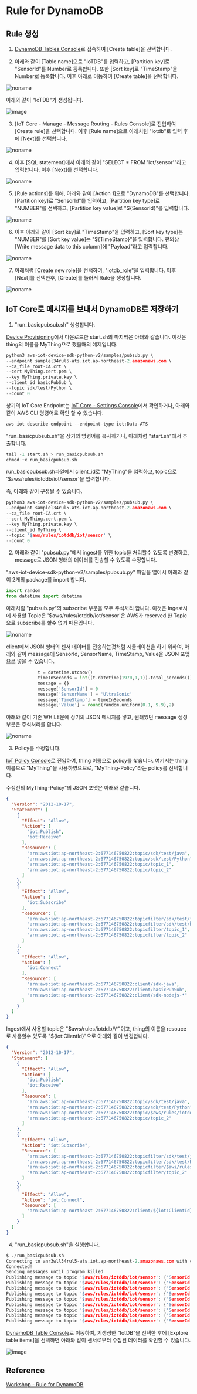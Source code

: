 # Rule for DynamoDB

## Rule 생성 

1) [DynamoDB Tables Console](https://ap-northeast-2.console.aws.amazon.com/dynamodbv2/home?region=ap-northeast-2#tables)로 접속하여 [Create table]을 선택합니다. 

2) 아래와 같이 [Table name]으로 "IoTDB"를 입력하고, [Partition key]로 "SensorId"를 Number로 등록합니다. 또한 [Sort key]로 "TimeStamp"을 Number로 등록합니다. 이후 아래로 이동하여 [Create table]을 선택합니다. 

![noname](https://user-images.githubusercontent.com/52392004/192097482-911c0a69-6650-44c0-933f-045250abfd3e.png)

아래와 같이 "IoTDB"가 생성됩니다. 

![image](https://user-images.githubusercontent.com/52392004/192097553-0bf6262a-41a9-4dcc-94dd-01c71ea3d314.png)

3) [IoT Core - Manage - Message Routing - Rules Console]로 진입하여 [Create rule]을 선택합니다. 이후 [Rule name]으로 아래처럼 "iotdb"로 입력 후에 [Next]를 선택합니다. 

![noname](https://user-images.githubusercontent.com/52392004/192098125-24a1885a-1524-4e6c-b7ec-b0475a44d8f0.png)

4) 이후 [SQL statement]에서 아래와 같이 "SELECT * FROM 'iot/sensor'"라고 입력합니다. 이후 [Next]를 선택합니다. 

![noname](https://user-images.githubusercontent.com/52392004/192098241-fd8d6c4d-0d5b-46bb-b13f-074194acbde4.png)

5) [Rule actions]를 위해, 아래와 같이 [Action 1]으로 "DynamoDB"를 선택합니다. [Partition key]로 "SensorId"를 입력하고, [Partition key type]로 "NUMBER"를 선택하고, [Partition key value]로 "${SensorId}"를 입력합니다. 

![noname](https://user-images.githubusercontent.com/52392004/192098474-4b6860d0-dae9-4f99-8886-9c974e4200c6.png)

6) 이후 아래와 같이 [Sort key]로 "TimeStamp"을 입력하고, [Sort key type]는 "NUMBER"를 [Sort key value]는 "${TimeStamp}"을 입력합니다. 편의상 [Write message data to this column]에 "Payload"라고 입력합니다. 

![noname](https://user-images.githubusercontent.com/52392004/192098602-d34228db-157b-4612-be9e-a7c045ccf772.png)


7) 아래처럼 [Create new role]을 선택하여, "iotdb_role"을 입력합니다. 이후 [Next]를 선택한후, [Create]를 눌러서 Rule을 생성합니다. 

![noname](https://user-images.githubusercontent.com/52392004/192098809-b864e869-1b36-4466-8e0e-fcc04f2e41a9.png)


## IoT Core로 메시지를 보내서 DynamoDB로 저장하기 

1) "run_basicpubsub.sh" 생성합니다. 

[Device Provisioning](https://github.com/kyopark2014/IoT-Core-Contents/blob/main/workshop/device-provisioning.md)에서 다운로드한 start.sh의 마지막은 아래와 같습니다. 이것은 thing의 이름을 MyThing으로 했을때의 예제입니다. 

```c
python3 aws-iot-device-sdk-python-v2/samples/pubsub.py \
--endpoint samplel34rul5-ats.iot.ap-northeast-2.amazonaws.com \
--ca_file root-CA.crt \
--cert MyThing.cert.pem \
--key MyThing.private.key \
--client_id basicPubSub \
--topic sdk/test/Python \
--count 0
```

상기의 IoT Core Endpoint는 [IoT Core - Settings Console](https://ap-northeast-2.console.aws.amazon.com/iot/home?region=ap-northeast-2#/settings)에서 확인하거나, 아래와 같이 AWS CLI 명령어로 확인 할 수 있습니다. 

```c
aws iot describe-endpoint --endpoint-type iot:Data-ATS
```

"run_basicpubsub.sh"을 상기의 명령어를 복사하거나, 아래처럼 "start.sh"에서 추출합니다. 

```c
tail -1 start.sh > run_basicpubsub.sh
chmod +x run_basicpubsub.sh
```

run_basicpubsub.sh파일에서 client_id로 "MyThing"을 입력하고, topic으로 '$aws/rules/iotddb/iot/sensor'을 입력합니다. 

즉, 아래와 같이 구성될 수 있습니다. 

```c
python3 aws-iot-device-sdk-python-v2/samples/pubsub.py \
--endpoint samplel34rul5-ats.iot.ap-northeast-2.amazonaws.com \
--ca_file root-CA.crt \
--cert MyThing.cert.pem \
--key MyThing.private.key \
--client_id MyThing \
--topic '$aws/rules/iotddb/iot/sensor' \
--count 0
```


2) 아래와 같이 "pubsub.py"에서 ingest를 위한 topic을 처리할수 있도록 변경하고, message로 JSON 형태의 데이터를 전송할 수 있도록 수정합니다. 

"aws-iot-device-sdk-python-v2/samples/pubsub.py" 파일을 열어서 아래와 같이 2개의 package를 import 합니다. 

```python
import random
from datetime import datetime
```

아래처럼 "pubsub.py"의 subscribe 부분을 모두 주석처리 합니다. 이것은 Ingest시에 사용할 Topic은 '$aws/rules/iotddb/iot/sensor'은 AWS가 reserved 한 Topic으로 subscribe를 할수 없기 때문입니다. 

![noname](https://user-images.githubusercontent.com/52392004/192132024-7fad0622-efec-4572-9855-1b95e685ebaa.png)

client에서 JSON 형태의 센서 데이터를 전송하는것처럼 시뮬레이션을 하기 위하여, 아래와 같이 message에 SensorId, SensorName, TimeStamp, Value을 JSON 포맷으로 넣을 수 있습니다.

```python
            t = datetime.utcnow() 
            timeInSeconds = int((t-datetime(1970,1,1)).total_seconds())
            message = {}
            message['SensorId'] = 0
            message['SensorName'] = 'UltraSonic'
            message['TimeStamp'] = timeInSeconds
            message['Value'] = round(random.uniform(0.1, 9.9),2)
```

아래와 같이 기존 WHILE문에 상기의 JSON 메시지를 넣고, 원래있던 message 생성부분은 주석처리를 합니다. 

![noname](https://user-images.githubusercontent.com/52392004/192132101-475461d9-7954-472c-af34-f79500ccd4e9.png)


3) Policy를 수정합니다. 

[IoT Policy Console](https://ap-northeast-2.console.aws.amazon.com/iot/home?region=ap-northeast-2#/policyhub)로 진입하여, thing 이름으로 policy를 찾습니다. 여기서는 thing 이름으로 "MyThing"을 사용하였으므로, "MyThing-Policy"라는 policy를 선택합니다. 

수정전의 MyThing-Policy"의 JSON 포맷은 아래와 같습니다. 

```json
{
  "Version": "2012-10-17",
  "Statement": [
    {
      "Effect": "Allow",
      "Action": [
        "iot:Publish",
        "iot:Receive"
      ],
      "Resource": [
        "arn:aws:iot:ap-northeast-2:677146750822:topic/sdk/test/java",
        "arn:aws:iot:ap-northeast-2:677146750822:topic/sdk/test/Python",
        "arn:aws:iot:ap-northeast-2:677146750822:topic/topic_1",
        "arn:aws:iot:ap-northeast-2:677146750822:topic/topic_2"
      ]
    },
    {
      "Effect": "Allow",
      "Action": [
        "iot:Subscribe"
      ],
      "Resource": [
        "arn:aws:iot:ap-northeast-2:677146750822:topicfilter/sdk/test/java",
        "arn:aws:iot:ap-northeast-2:677146750822:topicfilter/sdk/test/Python",
        "arn:aws:iot:ap-northeast-2:677146750822:topicfilter/topic_1",
        "arn:aws:iot:ap-northeast-2:677146750822:topicfilter/topic_2"
      ]
    },
    {
      "Effect": "Allow",
      "Action": [
        "iot:Connect"
      ],
      "Resource": [
        "arn:aws:iot:ap-northeast-2:677146750822:client/sdk-java",
        "arn:aws:iot:ap-northeast-2:677146750822:client/basicPubSub",
        "arn:aws:iot:ap-northeast-2:677146750822:client/sdk-nodejs-*"
      ]
    }
  ]
}
```

Ingest에서 사용할 topic은 "$aws/rules/iotddb/\*"이고, thing의 이름을 resouce로 사용할수 있도록 "${iot:ClientId}"으로 아래와 같이 변경합니다. 

```json
{
  "Version": "2012-10-17",
  "Statement": [
    {
      "Effect": "Allow",
      "Action": [
        "iot:Publish",
        "iot:Receive"
      ],
      "Resource": [
        "arn:aws:iot:ap-northeast-2:677146750822:topic/sdk/test/java",
        "arn:aws:iot:ap-northeast-2:677146750822:topic/sdk/test/Python",
        "arn:aws:iot:ap-northeast-2:677146750822:topic/$aws/rules/iotddb/*",
        "arn:aws:iot:ap-northeast-2:677146750822:topic/topic_2"
      ]
    },
    {
      "Effect": "Allow",
      "Action": "iot:Subscribe",
      "Resource": [
        "arn:aws:iot:ap-northeast-2:677146750822:topicfilter/sdk/test/java",
        "arn:aws:iot:ap-northeast-2:677146750822:topicfilter/sdk/test/Python",
        "arn:aws:iot:ap-northeast-2:677146750822:topicfilter/$aws/rules/iotddb/*",
        "arn:aws:iot:ap-northeast-2:677146750822:topicfilter/topic_2"
      ]
    },
    {
      "Effect": "Allow",
      "Action": "iot:Connect",
      "Resource": [
        "arn:aws:iot:ap-northeast-2:677146750822:client/${iot:ClientId}"
      ]
    }
  ]
}
```

4) "run_basicpubsub.sh"을 실행합니다. 

```c
$ ./run_basicpubsub.sh 
Connecting to anr3wll34rul5-ats.iot.ap-northeast-2.amazonaws.com with client ID 'MyThing'...
Connected!
Sending messages until program killed
Publishing message to topic '$aws/rules/iotddb/iot/sensor': {'SensorId': 0, 'SensorName': 'UltraSonic', 'TimeStamp': 1664091576, 'Value': 7.64}
Publishing message to topic '$aws/rules/iotddb/iot/sensor': {'SensorId': 0, 'SensorName': 'UltraSonic', 'TimeStamp': 1664091577, 'Value': 9.39}
Publishing message to topic '$aws/rules/iotddb/iot/sensor': {'SensorId': 0, 'SensorName': 'UltraSonic', 'TimeStamp': 1664091578, 'Value': 3.83}
Publishing message to topic '$aws/rules/iotddb/iot/sensor': {'SensorId': 0, 'SensorName': 'UltraSonic', 'TimeStamp': 1664091579, 'Value': 9.45}
Publishing message to topic '$aws/rules/iotddb/iot/sensor': {'SensorId': 0, 'SensorName': 'UltraSonic', 'TimeStamp': 1664091580, 'Value': 9.24}
Publishing message to topic '$aws/rules/iotddb/iot/sensor': {'SensorId': 0, 'SensorName': 'UltraSonic', 'TimeStamp': 1664091581, 'Value': 3.31}
Publishing message to topic '$aws/rules/iotddb/iot/sensor': {'SensorId': 0, 'SensorName': 'UltraSonic', 'TimeStamp': 1664091582, 'Value': 4.13}
Publishing message to topic '$aws/rules/iotddb/iot/sensor': {'SensorId': 0, 'SensorName': 'UltraSonic', 'TimeStamp': 1664091583, 'Value': 2.87}
Publishing message to topic '$aws/rules/iotddb/iot/sensor': {'SensorId': 0, 'SensorName': 'UltraSonic', 'TimeStamp': 1664091584, 'Value': 7.65}
```

[DynamoDB Table Console](https://ap-northeast-2.console.aws.amazon.com/dynamodbv2/home?region=ap-northeast-2#tables)로 이동하여, 기생성한 "IotDB"을 선택한 후에 [Explore table items]을 선택하면 아래와 같이 센서로부터 수집된 데이터를 확인할 수 있습니다. 

![image](https://user-images.githubusercontent.com/52392004/192133470-ea455035-9c11-461a-99d5-3ce15f3777e7.png)



## Reference 

[Workshop - Rule for DynamoDB](https://catalog.us-east-1.prod.workshops.aws/workshops/f87a7c7a-0af8-416a-80ee-7c25c5789307/ko-KR/3/1)
